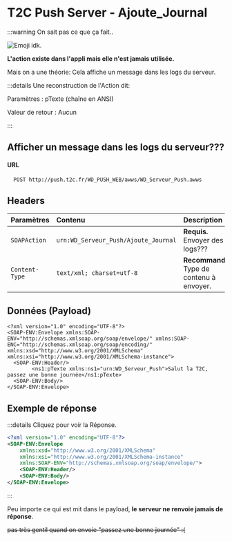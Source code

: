 # T2C Push Server - Ajoute_Journal

:::warning On sait pas ce que ça fait..

![Emoji idk.](/idk.png)

**L'action existe dans l'appli mais elle n'est jamais utilisée.**

Mais on a une théorie:
Cela affiche un message dans les logs du serveur.

:::details Une reconstruction de l'Action dit:

Paramètres :
pTexte (chaîne en ANSI)

Valeur de retour :
Aucun

:::

## Afficher un message dans les logs du serveur???

#### URL
```
  POST http://push.t2c.fr/WD_PUSH_WEB/awws/WD_Serveur_Push.awws
```

## Headers
| Paramètres   | Contenu                                     | Description                |
| :----------- | :------------------------------------------ | :------------------------- |
| `SOAPAction` | `urn:WD_Serveur_Push/Ajoute_Journal`    | **Requis.** Envoyer des logs??? |
|`Content-Type`| `text/xml; charset=utf-8` | **Recommandé.** Type de contenu à envoyer. |

## Données (Payload)

```xml{4}
<?xml version="1.0" encoding="UTF-8"?>
<SOAP-ENV:Envelope xmlns:SOAP-ENV="http://schemas.xmlsoap.org/soap/envelope/" xmlns:SOAP-ENC="http://schemas.xmlsoap.org/soap/encoding/" xmlns:xsd="http://www.w3.org/2001/XMLSchema" xmlns:xsi="http://www.w3.org/2001/XMLSchema-instance">
  <SOAP-ENV:Header/>
		<ns1:pTexte xmlns:ns1="urn:WD_Serveur_Push">Salut la T2C, passez une bonne journée</ns1:pTexte>
  <SOAP-ENV:Body/>
</SOAP-ENV:Envelope>
```

## Exemple de réponse

:::details Cliquez pour voir la Réponse.
```xml
<?xml version="1.0" encoding="UTF-8"?>
<SOAP-ENV:Envelope
	xmlns:xsd="http://www.w3.org/2001/XMLSchema"
	xmlns:xsi="http://www.w3.org/2001/XMLSchema-instance"
	xmlns:SOAP-ENV="http://schemas.xmlsoap.org/soap/envelope/">
	<SOAP-ENV:Header/>
	<SOAP-ENV:Body/>
</SOAP-ENV:Envelope>
```
:::

Peu importe ce qui est mit dans le payload, **le serveur ne renvoie jamais de réponse**.

~~pas très gentil quand on envoie "passez une bonne journée" :(~~
